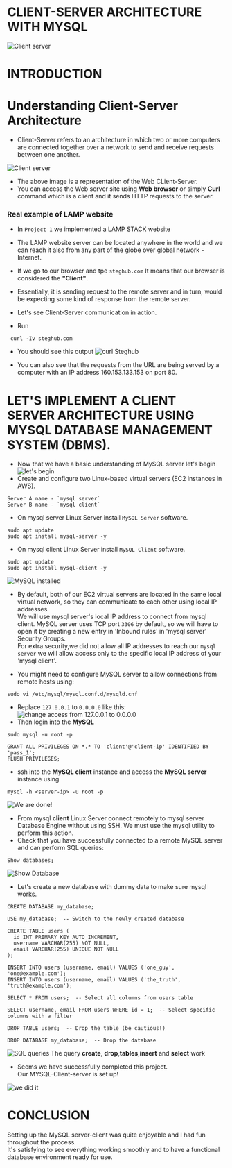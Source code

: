 # CLIENT-SERVER ARCHITECTURE WITH MYSQL
![Client server](https://i.ytimg.com/vi/ve82kSSj_Hs/maxresdefault.jpg)

# INTRODUCTION
# Understanding Client-Server Architecture
- Client-Server refers to an architecture in which two or more computers are connected together over a network to send and receive requests between one another.

![Client server](https://external-content.duckduckgo.com/iu/?u=https%3A%2F%2Ftse1.mm.bing.net%2Fth%3Fid%3DOIP.MA-4khoanMI1oQsVd0fVYwHaDc%26pid%3DApi&f=1&ipt=4cccf0f2f0315bf273a7a410012eb5d40e346bf99eaa26eab358dc1c94112dab&ipo=images)

- The above image is a representation of the Web CLient-Server.
- You can access the Web server site using **Web browser** or simply **Curl** command which is a client and it sends HTTP requests to the server.  


### Real example of LAMP website

- In `Project 1` we implemented a LAMP STACK website
- The LAMP website server can be located anywhere in the world and we can reach it also from any part of the globe over global network - Internet.

- If we go to our browser and tpe `steghub.com` It means that our browser is considered the **"Client"**.
- Essentially, it is sending request to the remote server and in turn, would be expecting some kind of response from the remote server.

- Let's see Client-Server communication in action.
- Run
```
 curl -Iv steghub.com
```
- You should see this output
![curl Steghub](assets/curlSteghub.png)

- You can also see that the requests from the URL are being served by a computer with an IP address 160.153.133.153 on port 80.

# LET'S IMPLEMENT A CLIENT SERVER  ARCHITECTURE USING MYSQL DATABASE MANAGEMENT SYSTEM (DBMS).
- Now that we have a basic understanding of MySQL server let's begin
![let's begin](assets/let'sBegin.webp)
- Create and configure two Linux-based virtual servers (EC2 instances in AWS).
```
Server A name - `mysql server`
Server B name - `mysql client`
```
- On mysql server Linux Server install `MySQL Server` software.
```
sudo apt update
sudo apt install mysql-server -y
```
- On mysql client Linux Server install `MySQL Client` software.
```
sudo apt update
sudo apt install mysql-client -y
```
![MySQL installed](assets/mysqlVersion.png)
- By default, both of our EC2 virtual servers are located in the same local virtual network, so they can communicate to each other using local IP addresses.  
We will use  mysql server's local IP address to connect from mysql client. MySQL server uses TCP port `3306` by default, so we will have to open it by creating a new entry in 'Inbound rules' in 'mysql server' Security Groups.  
For extra security,we did not allow all IP addresses to reach our `mysql server` we will allow access only to the specific local IP address of your 'mysql client'.

- You might need to configure MySQL server to allow connections from remote hosts using:
```
sudo vi /etc/mysql/mysql.conf.d/mysqld.cnf 
```
- Replace `127.0.0.1` to `0.0.0.0` like this:
![change access from 127.0.0.1 to 0.0.0.0](assets/changeAccess.png)
- Then login into the **MySQL**
```
sudo mysql -u root -p
```
```mysql
GRANT ALL PRIVILEGES ON *.* TO 'client'@'client-ip' IDENTIFIED BY 'pass_1';
FLUSH PRIVILEGES;
```
- ssh into the **MySQL client** instance and access the **MySQL server** instance using
```
mysql -h <server-ip> -u root -p
``` 
![We are done!](assets/connected.png)
- From mysql **client** Linux Server connect remotely to mysql server Database Engine without using SSH. We must use the mysql utility to perform this action.
- Check that you have successfully connected to a remote MySQL server and can perform SQL queries:
```mysql
Show databases;
```
![Show Database](assets/showQuery.png)
- Let's create a new database with dummy data to make sure mysql works.
```mysql
CREATE DATABASE my_database;

USE my_database;  -- Switch to the newly created database

CREATE TABLE users (
  id INT PRIMARY KEY AUTO_INCREMENT,
  username VARCHAR(255) NOT NULL,
  email VARCHAR(255) UNIQUE NOT NULL
);

INSERT INTO users (username, email) VALUES ('one_guy', 'one@example.com');
INSERT INTO users (username, email) VALUES ('the_truth', 'truth@example.com');

SELECT * FROM users;  -- Select all columns from users table

SELECT username, email FROM users WHERE id = 1;  -- Select specific columns with a filter

DROP TABLE users;  -- Drop the table (be cautious!)

DROP DATABASE my_database;  -- Drop the database
```
![SQL queries](assets/sqlQueriesWorks.png)
The query **create**, **drop**,**tables**,**insert** and **select** work
- Seems we have successfully completed this project.  
Our MYSQL-Client-server is set up!

![we did it](assets/weDidit.webp)
# CONCLUSION
Setting up the MySQL server-client was quite enjoyable  and I had fun throughout the process.  
It's satisfying to see everything working smoothly and to have a functional database environment ready for use.
